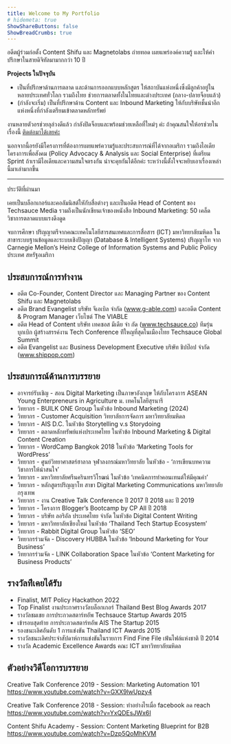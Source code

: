 ```yaml
---
title: Welcome to My Portfolio
# hidemeta: true
ShowShareButtons: false
ShowBreadCrumbs: true
---
```


อดีตผู้ร่วมก่อตั้ง Content Shifu และ Magnetolabs 
ถ่ายทอด เผยแพร่องค์ความรู้ และให้คำปรึกษาในสายดิจิทัลมามากกว่า 10 ปี 

**Projects ในปัจจุบัน**
- เป็นที่ปรึกษาด้านการตลาด และด้านการออกแบบหลักสูตร ให้สถาบันแห่งหนึ่งซึ่งมีลูกค้าอยู่ในหลายประเทศทั่วโลก รวมถึงไทย ช่วยการตลาดทั้งในไทยและต่างประเทศ (กลาง-ปลายจ็อบแล้ว)
- (กำลังจะเริ่ม) เป็นที่ปรึกษาด้าน Content และ Inbound Marketing ให้กับบริษัทชั้นนำอีกแห่งหนึ่งที่กำลังเตรียมเข้าตลาดหลักทรัพย์

งานหลายตัวอรช่วยลุล่วงดีแล้ว กำลังปิดจ็อบและพร้อมช่วยเหลือที่ใหม่ๆ ค่ะ ถ้าคุณสนใจให้อรช่วยในเรื่องนี้ [ติดต่อมาได้เลยค่ะ](/th/about)

นอกจากนี้อรยังมีโครงการที่ต้องการเผยแพร่ความรู้และประสบการณ์ที่ได้จากอเมริกา รวมถึงไอเดียโครงการเพื่อสังคม (Policy Advocacy & Analysis และ Social Enterprise) ที่เตรียม Sprint ถ้าเรามีไอเดียและความสนใจตรงกัน น่าจะคุยกันได้อีกค่ะ ระหว่างนี้ตั้งใจจะหยิบเอาเรื่องเหล่านี้มาเล่ามากขึ้น

---

ประวัติที่ผ่านมา

เคยเป็นบล็อกเกอร์และคอลัมนิสต์ใหักับสื่อต่างๆ และเป็นอดีต Head of Content ของ Techsauce Media รวมถึงเป็นนักเขียนเจ้าของหนังสือ Inbound Marketing: 50 เคล็ดวิชาการตลาดแบบแรงดึงดูด

จบการศึกษา ปริญญาตรีจากคณะเทคโนโลยีสารสนเทศและการสื่อสาร (ICT) มหาวิทยาลัยมหิดล ในสาขาระบบฐานข้อมูลและระบบเชิงปัญญา (Database & Intelligent Systems)
ปริญญาโท จาก Carnegie Mellon’s Heinz College of Information Systems and Public Policy ประเทศ สหรัฐอเมริกา

## ประสบการณ์การทำงาน
- อดีต Co-Founder, Content Director และ Managing Partner ของ Content Shifu และ Magnetolabs
- อดีต Brand Evangelist บริษัท จีเอเบิล จำกัด (www.g-able.com) และอดีต Content & Program Manager เว็บไซต์ The VIABLE
- อดีต Head of Content บริษัท เทคซอส มีเดีย จำ กัด (www.techsauce.co) ทีมรุ่นบุกเบิก ผู้สร้างสรรค์งาน Tech Conference ท่ีใหญที่สุดในเมืองไทย Techsauce Global Summit
- อดีต Evangelist และ Business Development Executive บริษัท ชิปป๊อป จำกัด (www.shippop.com)

## ประสบการณ์ด้านการบรรยาย
- อาจารย์รับเชิญ - สอน Digital Marketing เป็นภาษาอังกฤษ ให้กับโครงการ ASEAN Young Enterpreneurs in Agriculture ม. เทคโนโลยีสุรนารี
- วิทยากร - BUILK ONE Group ในหัวข้อ Inbound Marketing (2024)
- วิทยากร - Customer Acquisition วิทยาลัยการจัดการ มหาวิทยาลัยมหิดล
- วิทยากร - AIS D.C. ในหัวข้อ Storytelling v.s Storydoing
- วิทยากร - ตลาดหลักทรัพย์แห่งประเทศไทย ในหัวข้อ Inbound Marketing & Digital Content Creation
- วิทยากร - WordCamp Bangkok 2018 ในหัวข้อ ‘Marketing Tools for WordPress’
- วิทยากร - ศูนย์วิทยาศาสตร์ฮาลาล จุฬาลงกรณ์มหาวิทยาลัย ในหัวข้อ - ‘การเขียนบทความวิชาการให้น่าสนใจ’
- วิทยากร - มหาวิทยาลัยศรีนครินทรวิโรฒน์ ในหัวข้อ ‘เทคนิคการทำคอนเทนต์ให้มีคุณค่า’	
- วิทยากร - หลักสูตรปริญญาโท สาขา Digital Marketing Communications มหาวิทยาลัยกรุงเทพ
- วิทยากร - งาน Creative Talk Conference ปี 2017 ปี 2018 และ ปี 2019
- วิทยากร - โครงการ Blogger’s Bootcamp by CP All ปี 2018
- วิทยากร - บริษัท ลอริอัล ประเทศไทย จำกัด ในหัวข้อ Digital Content Writing
- วิทยากร - มหาวิทยาลัยเชียงใหม่ ในหัวข้อ ‘Thailand Tech Startup Ecosystem’
- วิทยากร - Rabbit Digital Group ในหัวข้อ ‘SEO’
- วิทยากรร่วมจัด - Discovery HUBBA ในหัวข้อ ‘Inbound Marketing for Your Business’
- วิทยากรร่วมจัด - LINK Collaboration Space ในหัวข้อ ‘Content Marketing for Business Products’ 

## รางวัลท่ีเคยได้รับ
- Finalist, MIT Policy Hackathon 2022
- Top Finalist งานประกาศรางวัลบล็อกเกอร์ Thailand Best Blog Awards 2017
- รางวัลชมเชย การประกวดสตาร์ทอัพ Techsauce Startup Awards 2015
- เข้ารอบสุดท้าย การประกวดสตาร์ทอัพ AIS The Startup 2015
- รองชนะเลิศอันดับ 1 การแข่งขัน Thailand ICT Awards 2015
- รางวัลชนะเลิศประจำสัปดาห์การแข่งขันในรายการ Find Fine File เฟ้นไฟล์แห่งชาติ ปี 2014
- รางวัล Academic Excellence Awards คณะ ICT มหาวิทยาลัยมหิดล

## ตัวอย่างวิดีโอการบรรยาย

Creative Talk Conference 2019 - Session: Marketing Automation 101
https://www.youtube.com/watch?v=GXX9lwUpzy4

Creative Talk Conference 2018 - Session: ทำอย่างไรเมื่อ facebook ลด reach
https://www.youtube.com/watch?v=YxQDEsJWx6I

Content Shifu Academy - Session: Content Marketing Blueprint for B2B
https://www.youtube.com/watch?v=Dzp5QoMhKVM

